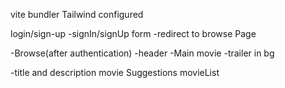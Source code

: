 <!-- NetFlix GPT -->

vite bundler
Tailwind configured

 <!-- Features -->

login/sign-up
-signIn/signUp form
-redirect to browse Page

-Browse(after authentication)
-header
-Main movie
-trailer in bg

-title and description
movie Suggestions
movieList
